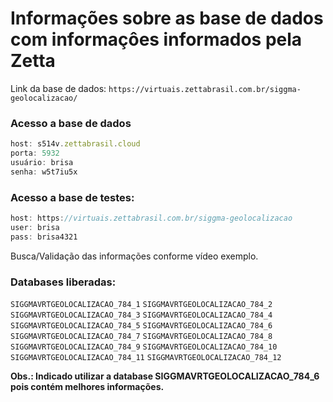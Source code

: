 # Informações sobre as base de dados com informaçôes informados pela Zetta

Link da base de dados:
`https://virtuais.zettabrasil.com.br/siggma-geolocalizacao/`

### Acesso a base de dados

```js
host: s514v.zettabrasil.cloud
porta: 5932
usuário: brisa
senha: w5t7iu5x
```

### Acesso a base de testes:

```js
host: https://virtuais.zettabrasil.com.br/siggma-geolocalizacao
user: brisa
pass: brisa4321
```

Busca/Validação das informações conforme vídeo exemplo.

### Databases liberadas:

`SIGGMAVRTGEOLOCALIZACAO_784_1`
`SIGGMAVRTGEOLOCALIZACAO_784_2`
`SIGGMAVRTGEOLOCALIZACAO_784_3`
`SIGGMAVRTGEOLOCALIZACAO_784_4`
`SIGGMAVRTGEOLOCALIZACAO_784_5`
`SIGGMAVRTGEOLOCALIZACAO_784_6`
`SIGGMAVRTGEOLOCALIZACAO_784_7`
`SIGGMAVRTGEOLOCALIZACAO_784_8`
`SIGGMAVRTGEOLOCALIZACAO_784_9`
`SIGGMAVRTGEOLOCALIZACAO_784_10`
`SIGGMAVRTGEOLOCALIZACAO_784_11`
`SIGGMAVRTGEOLOCALIZACAO_784_12`

**Obs.: Indicado utilizar a database SIGGMAVRTGEOLOCALIZACAO_784_6 pois contém melhores informações.**
